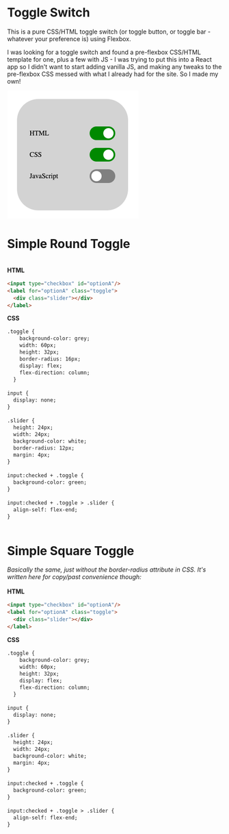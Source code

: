 # Toggle Switch

This is a pure CSS/HTML toggle switch (or toggle button, or toggle bar - whatever your preference is) using Flexbox. 

I was looking for a toggle switch and found a pre-flexbox CSS/HTML template for one, plus a few with JS - I was trying to put this into a React app so I didn't want to start adding vanilla JS, and making any tweaks to the pre-flexbox CSS messed with what I already had for the site. So I made my own!

![example toggles](https://github.com/kateapault/flexbox-toggle-switch/blob/master/assets/Example.png?raw=true)

# Simple Round Toggle
<br>
<b>HTML</b>
<br>


```html
<input type="checkbox" id="optionA"/>
<label for="optionA" class="toggle">
  <div class="slider"></div>
</label>
```

<b>CSS</b>
<br>
```
.toggle {
    background-color: grey;
    width: 60px;
    height: 32px;
    border-radius: 16px;
    display: flex;
    flex-direction: column;
  }
  
input {
  display: none;
}
  
.slider {
  height: 24px;
  width: 24px;
  background-color: white;
  border-radius: 12px;
  margin: 4px;
}

input:checked + .toggle {
  background-color: green;
}
  
input:checked + .toggle > .slider {
  align-self: flex-end;
}
  
```

# Simple Square Toggle
<i>Basically the same, just without the border-radius attribute in CSS. It's written here for copy/past convenience though:</i>
<br>
<br>
<b>HTML</b>
<br>


```html
<input type="checkbox" id="optionA"/>
<label for="optionA" class="toggle">
  <div class="slider"></div>
</label>
```

<b>CSS</b>
<br>
```
.toggle {
    background-color: grey;
    width: 60px;
    height: 32px;
    display: flex;
    flex-direction: column;
  }
  
input {
  display: none;
}
  
.slider {
  height: 24px;
  width: 24px;
  background-color: white;
  margin: 4px;
}

input:checked + .toggle {
  background-color: green;
}
  
input:checked + .toggle > .slider {
  align-self: flex-end;
}
  
```
